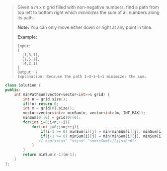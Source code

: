 > Given a *m* x *n* grid filled with non-negative numbers, find a path from top left to bottom right which *minimizes* the sum of all numbers along its path.
>
> **Note:** You can only move either down or right at any point in time.
>
> **Example:**
>
> ```
> Input:
> [
>   [1,3,1],
>   [1,5,1],
>   [4,2,1]
> ]
> Output: 7
> Explanation: Because the path 1→3→1→1→1 minimizes the sum.
> ```

```cpp
class Solution {
public:
    int minPathSum(vector<vector<int>>& grid) {
        int n = grid.size();
        if(!n) return 0;
        int m = grid[0].size();
        vector<vector<int>> minSum(n, vector<int>(m, INT_MAX));
        minSum[0][0] = grid[0][0];
        for(int i=0;i<n;++i){
            for(int j=0;j<m;++j){
                if(i-1 >= 0) minSum[i][j] = min(minSum[i][j], minSum[i-1][j] + grid[i][j]);
                if(j-1 >= 0) minSum[i][j] = min(minSum[i][j], minSum[i][j-1] + grid[i][j]);
               // cout<<i<<" "<<j<<" "<<minSum[i][j]<<endl;
            }
        }
        return minSum[n-1][m-1];
    }
};
```

